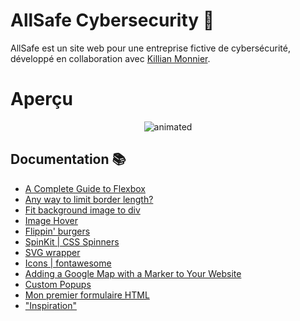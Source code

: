 # AllSafe Cybersecurity 🔐

AllSafe est un site web pour une entreprise fictive de cybersécurité, développé en collaboration avec [Killian Monnier](https://github.com/mauxnier).

# Aperçu

<p align="center">
    <img src="img/preview.gif" alt="animated" />
</p>

## Documentation 📚

- [A Complete Guide to Flexbox](https://css-tricks.com/snippets/css/a-guide-to-flexbox/)
- [Any way to limit border length?](https://stackoverflow.com/questions/4131490/any-way-to-limit-border-length/42157360)
- [Fit background image to div](https://stackoverflow.com/questions/8200204/fit-background-image-to-div)
- [Image Hover](https://jsfiddle.net/51csqs0b/)
- [Flippin' burgers](https://codepen.io/ainalem/pen/LJYRxz)
- [SpinKit | CSS Spinners](https://tobiasahlin.com/spinkit/)
- [SVG wrapper](http://cssdeck.com/labs/viv1zlml)
- [Icons | fontawesome](https://fontawesome.com/)
- [Adding a Google Map with a Marker to Your Website](https://developers.google.com/maps/documentation/javascript/adding-a-google-map)
- [Custom Popups](https://developers.google.com/maps/documentation/javascript/examples/overlay-popup?hl=FR)
- [Mon premier formulaire HTML](https://developer.mozilla.org/fr/docs/Web/Guide/HTML/Formulaires/Mon_premier_formulaire_HTML)
- ["Inspiration"](https://fr.wix.com/website-template/view/html/1734)
